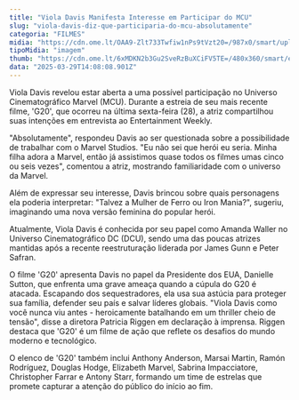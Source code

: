 ```yaml
---
title: "Viola Davis Manifesta Interesse em Participar do MCU"
slug: "viola-davis-diz-que-participaria-do-mcu-absolutamente"
categoria: "FILMES"
midia: "https://cdn.ome.lt/OAA9-Zlt733Twfiw1nPs9tVzt20=/987x0/smart/uploads/conteudo/fotos/g20.jpg"
tipoMidia: "imagem"
thumb: "https://cdn.ome.lt/6xMDKN2b3Gu2SveRzBuXCiFV5TE=/480x360/smart/extras/conteudos/g20.jpg"
data: "2025-03-29T14:08:08.901Z"
---
```




Viola Davis revelou estar aberta a uma possível participação no Universo Cinematográfico Marvel (MCU). Durante a estreia de seu mais recente filme, 'G20', que ocorreu na última sexta-feira (28), a atriz compartilhou suas intenções em entrevista ao Entertainment Weekly.

"Absolutamente", respondeu Davis ao ser questionada sobre a possibilidade de trabalhar com o Marvel Studios. "Eu não sei que herói eu seria. Minha filha adora a Marvel, então já assistimos quase todos os filmes umas cinco ou seis vezes", comentou a atriz, mostrando familiaridade com o universo da Marvel.

Além de expressar seu interesse, Davis brincou sobre quais personagens ela poderia interpretar: "Talvez a Mulher de Ferro ou Iron Mania?", sugeriu, imaginando uma nova versão feminina do popular herói.

Atualmente, Viola Davis é conhecida por seu papel como Amanda Waller no Universo Cinematográfico DC (DCU), sendo uma das poucas atrizes mantidas após a recente reestruturação liderada por James Gunn e Peter Safran.

O filme 'G20' apresenta Davis no papel da Presidente dos EUA, Danielle Sutton, que enfrenta uma grave ameaça quando a cúpula do G20 é atacada. Escapando dos sequestradores, ela usa sua astúcia para proteger sua família, defender seu país e salvar líderes globais. "Viola Davis como você nunca viu antes - heroicamente batalhando em um thriller cheio de tensão", disse a diretora Patricia Riggen em declaração à imprensa. Riggen destaca que 'G20' é um filme de ação que reflete os desafios do mundo moderno e tecnológico.

O elenco de 'G20' também inclui Anthony Anderson, Marsai Martin, Ramón Rodríguez, Douglas Hodge, Elizabeth Marvel, Sabrina Impacciatore, Christopher Farrar e Antony Starr, formando um time de estrelas que promete capturar a atenção do público do início ao fim.